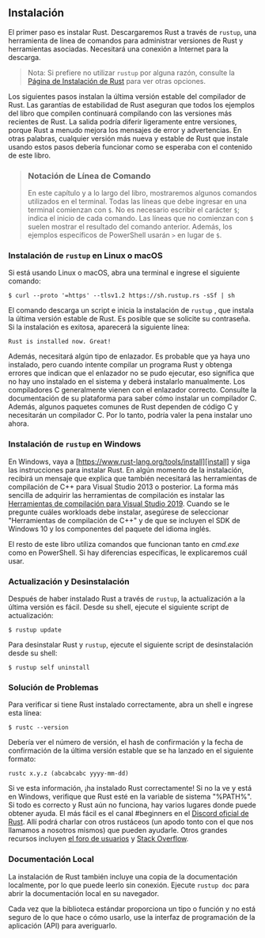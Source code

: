 ## Instalación

El primer paso es instalar Rust. Descargaremos Rust a través de `rustup`, una
herramienta de línea de comandos para administrar versiones de Rust y herramientas asociadas. Necesitará
una conexión a Internet para la descarga.

> Nota: Si prefiere no utilizar `rustup` por alguna razón, consulte la [Página
> de Instalación de Rust](https://www.rust-lang.org/tools/install) para ver otras opciones.

Los siguientes pasos instalan la última versión estable del compilador de Rust.
Las garantías de estabilidad de Rust aseguran que todos los ejemplos del libro que
compilen continuará compilando con las versiones más recientes de Rust. La salida podría
diferir ligeramente entre versiones, porque Rust a menudo mejora los mensajes de error
y advertencias. En otras palabras, cualquier versión más nueva y estable de Rust que instale
usando estos pasos debería funcionar como se esperaba con el contenido de este libro.

> ### Notación de Línea de Comando
>
> En este capítulo y a lo largo del libro, mostraremos algunos comandos utilizados en el
> terminal. Todas las líneas que debe ingresar en una terminal comienzan con `$`.
> No es necesario escribir el carácter `$`; indica el inicio de cada
> comando. Las líneas que no comienzan con `$` suelen mostrar el resultado del
> comando anterior. Además, los ejemplos específicos de PowerShell usarán `>`
> en lugar de `$`.

### Instalación de `rustup` en Linux o macOS

Si está usando Linux o macOS, abra una terminal e ingrese el siguiente comando:

```console
$ curl --proto '=https' --tlsv1.2 https://sh.rustup.rs -sSf | sh
```

El comando descarga un script e inicia la instalación de `rustup`
, que instala la última versión estable de Rust. Es posible que se solicite
su contraseña. Si la instalación es exitosa, aparecerá la siguiente línea:

```text
Rust is installed now. Great!
```

Además, necesitará algún tipo de enlazador. Es probable que ya haya uno
instalado, pero cuando intente compilar un programa Rust y obtenga errores que indican
que el enlazador no se pudo ejecutar, eso significa que no hay uno instalado en el
sistema y deberá instalarlo manualmente. Los compiladores C generalmente vienen con
el enlazador correcto. Consulte la documentación de su plataforma para saber cómo instalar un
compilador C. Además, algunos paquetes comunes de Rust dependen de código C y necesitarán un
compilador C. Por lo tanto, podría valer la pena instalar uno ahora.

### Instalación de `rustup` en Windows

En Windows, vaya a [https://www.rust-lang.org/tools/install][install] y siga
las instrucciones para instalar Rust. En algún momento de la instalación,
recibirá un mensaje que explica que también necesitará las herramientas de compilación de C++ para
Visual Studio 2013 o posterior. La forma más sencilla de adquirir las herramientas de compilación es
instalar las [Herramientas de compilación para Visual Studio 2019][visualstudio]. Cuando se le pregunte cuáles
workloads debe instalar, asegúrese de seleccionar "Herramientas de compilación de C++" y de que
se incluyen el SDK de Windows 10 y los componentes del paquete del idioma inglés.

[install]: https://www.rust-lang.org/tools/install
[visualstudio]: https://visualstudio.microsoft.com/visual-cpp-build-tools/

El resto de este libro utiliza comandos que funcionan tanto en *cmd.exe* como en PowerShell.
Si hay diferencias específicas, le explicaremos cuál usar.

### Actualización y Desinstalación

Después de haber instalado Rust a través de `rustup`, la actualización a la última versión es
fácil. Desde su shell, ejecute el siguiente script de actualización:

```console
$ rustup update
```

Para desinstalar Rust y `rustup`, ejecute el siguiente script de desinstalación desde su
shell:

```console
$ rustup self uninstall
```

### Solución de Problemas

Para verificar si tiene Rust instalado correctamente, abra un shell e ingrese esta
línea:


```console
$ rustc --version
```

Debería ver el número de versión, el hash de confirmación y la fecha de confirmación de la última
versión estable que se ha lanzado en el siguiente formato:

```text
rustc x.y.z (abcabcabc yyyy-mm-dd)
```

Si ve esta información, ¡ha instalado Rust correctamente! Si no
la ve y está en Windows, verifique que Rust esté en la
variable de sistema "%PATH%". Si todo es correcto y Rust aún no funciona, hay
varios lugares donde puede obtener ayuda. El más fácil es el canal #beginners en
el [Discord oficial de Rust][discord]. Allí podrá charlar con otros rustáceos
(un apodo tonto con el que nos llamamos a nosotros mismos) que pueden ayudarle. Otros grandes
recursos incluyen [el foro de usuarios][users] y [Stack Overflow][stackoverflow].

[discord]: https://discord.gg/rust-lang
[users]: https://users.rust-lang.org/
[stackoverflow]: https://stackoverflow.com/questions/tagged/rust

### Documentación Local

La instalación de Rust también incluye una copia de la documentación localmente, por lo que
puede leerlo sin conexión. Ejecute `rustup doc` para abrir la documentación local en
su navegador.

Cada vez que la biblioteca estándar proporciona un tipo o función y no está
seguro de lo que hace o cómo usarlo, use la interfaz de programación de la aplicación
(API) para averiguarlo.
